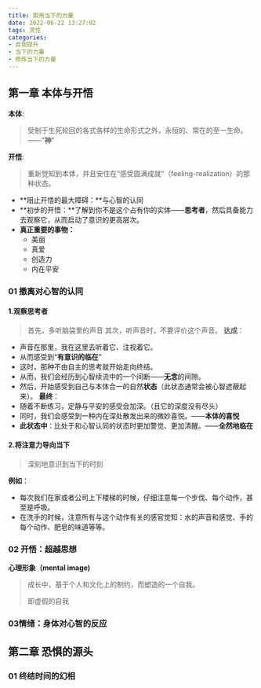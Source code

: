```yaml
---
title: 取用当下的力量
date: 2022-06-22 13:27:02
tags: 灵性
categories:
- 自我提升 
- 当下的力量
- 修炼当下的力量
---
```


## 第一章 本体与开悟

**本体**:
> 受制于生死轮回的各式各样的生命形式之外，永恒的、常在的至一生命。——“**神**”

**开悟**:

> 重新觉知到本体，并且安住在“感受圆满成就”（feeling-realization）的那种状态。

* **阻止开悟的最大障碍：**与心智的认同
* **初步的开悟：**了解到你不是这个占有你的实体——**思考者**，然后具备能力去观察它，从而启动了意识的更高层次。
* **真正重要的事物：**
  * 美丽
  * 真爱
  * 创造力
  * 内在平安

### 01 撤离对心智的认同

#### 1.观察思考者

> 首先，多听脑袋里的声音
> 其次，听声音时，不要评价这个声音。
**达成**：

* 声音在那里，我在这里去听着它、注视着它。
* 从而感受到“**有意识的临在**”
* 这时，那种不由自主的思考就开始走向终结。
* 从而，我们会经历到心智续流中的一个间断——**无念**的间隙。
* 然后，开始感受到自己与本体合一的自然**状态**（此状态通常会被心智遮蔽起来）。
**最终**：
* 随着不断练习，定静与平安的感受会加深。（且它的深度没有尽头）
* 同时，我们会感受到一种内在深处散发出来的微妙喜悦。——**本体的喜悦**
* **此状态中**：比处于和心智认同的状态时更加警觉、更加清醒。——**全然地临在**
  

#### 2.将注意力导向当下

> 深刻地意识到当下的时刻

**例如**：

- 每次我们在家或者公司上下楼梯的时候，仔细注意每一个步伐、每个动作，甚至是呼吸。
- 在洗手的时候，注意所有与这个动作有关的感官觉知：水的声音和感觉、手的每个动作、肥皂的味道等等。

### 02 开悟：超越思想

**心理形象（mental image)**

> 成长中，基于个人和文化上的制约，而塑造的一个自我。
>
> 即虚假的自我

### 03情绪：身体对心智的反应

## 第二章 恐惧的源头

### 01 终结时间的幻相